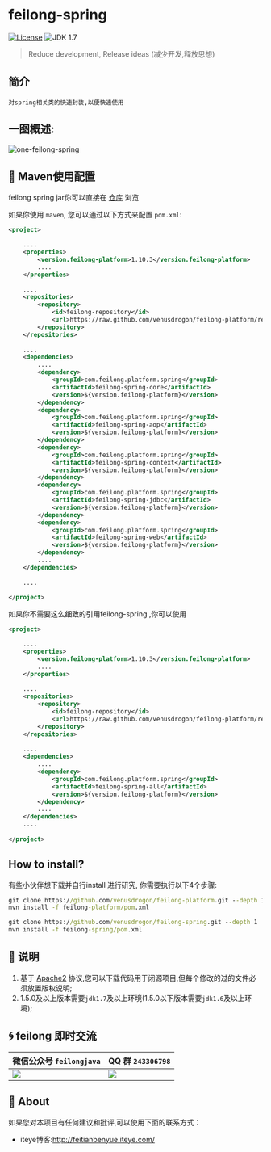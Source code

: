 feilong-spring
================


[![License](http://img.shields.io/:license-apache-blue.svg)](http://www.apache.org/licenses/LICENSE-2.0.html)
![JDK 1.7](https://img.shields.io/badge/JDK-1.7-green.svg "JDK 1.7")

> Reduce development, Release ideas (减少开发,释放思想)

## 简介

`对spring相关类的快速封装,以便快速使用`

## 一图概述:

![one-feilong-spring](http://venusdrogon.github.io/feilong-platform/mysource/one-feilong-spring.png) 

## :dragon: Maven使用配置

feilong spring jar你可以直接在 [仓库](https://github.com/venusdrogon/feilong-platform/tree/repository/com/feilong/platform/spring "仓库") 浏览 

如果你使用 `maven`, 您可以通过以下方式来配置 `pom.xml`:

```XML
<project>

	....
	<properties>
		<version.feilong-platform>1.10.3</version.feilong-platform>
		....
	</properties>
	
	....
	<repositories>
		<repository>
			<id>feilong-repository</id>
			<url>https://raw.github.com/venusdrogon/feilong-platform/repository</url>
		</repository>
	</repositories>
	
	....
	<dependencies>
		....
		<dependency>
			<groupId>com.feilong.platform.spring</groupId>
			<artifactId>feilong-spring-core</artifactId>
			<version>${version.feilong-platform}</version>
		</dependency>
		<dependency>
			<groupId>com.feilong.platform.spring</groupId>
			<artifactId>feilong-spring-aop</artifactId>
			<version>${version.feilong-platform}</version>
		</dependency>
		<dependency>
			<groupId>com.feilong.platform.spring</groupId>
			<artifactId>feilong-spring-context</artifactId>
			<version>${version.feilong-platform}</version>
		</dependency>
		<dependency>
			<groupId>com.feilong.platform.spring</groupId>
			<artifactId>feilong-spring-jdbc</artifactId>
			<version>${version.feilong-platform}</version>
		</dependency>
		<dependency>
			<groupId>com.feilong.platform.spring</groupId>
			<artifactId>feilong-spring-web</artifactId>
			<version>${version.feilong-platform}</version>
		</dependency>
		....
	</dependencies>
	
	....
	
</project>
```

如果你不需要这么细致的引用feilong-spring ,你可以使用 

```XML
<project>

	....
	<properties>
		<version.feilong-platform>1.10.3</version.feilong-platform>
		....
	</properties>
	
	....
	<repositories>
		<repository>
			<id>feilong-repository</id>
			<url>https://raw.github.com/venusdrogon/feilong-platform/repository</url>
		</repository>
	</repositories>
	
	....
	<dependencies>
		....
		<dependency>
			<groupId>com.feilong.platform.spring</groupId>
			<artifactId>feilong-spring-all</artifactId>
			<version>${version.feilong-platform}</version>
		</dependency>
		....
	</dependencies>
	....
	
</project>
```

## How to install?

有些小伙伴想下载并自行install 进行研究, 你需要执行以下4个步骤:

```bat
git clone https://github.com/venusdrogon/feilong-platform.git --depth 1
mvn install -f feilong-platform/pom.xml

git clone https://github.com/venusdrogon/feilong-spring.git --depth 1
mvn install -f feilong-spring/pom.xml
```

## :memo: 说明

1. 基于 [Apache2](https://www.apache.org/licenses/LICENSE-2.0) 协议,您可以下载代码用于闭源项目,但每个修改的过的文件必须放置版权说明;
1. 1.5.0及以上版本需要`jdk1.7`及以上环境(1.5.0以下版本需要`jdk1.6`及以上环境);

## :cyclone: feilong 即时交流

微信公众号 `feilongjava`							|QQ 群 `243306798`
:---- 										|:---------
 ![](http://i.imgur.com/hM83Xv9.jpg)		|![](http://i.imgur.com/cIfglCa.png)

## :panda_face: About

如果您对本项目有任何建议和批评,可以使用下面的联系方式：

* iteye博客:http://feitianbenyue.iteye.com/